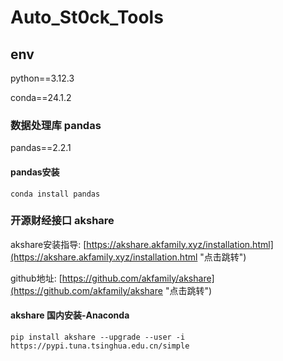 # Auto_St0ck_Tools

## env

python==3.12.3

conda==24.1.2

### 数据处理库 pandas

pandas==2.2.1

#### pandas安装

```pandas
conda install pandas
```

### 开源财经接口 akshare

akshare安装指导: [https://akshare.akfamily.xyz/installation.html](https://akshare.akfamily.xyz/installation.html "点击跳转")

github地址: [https://github.com/akfamily/akshare](https://github.com/akfamily/akshare "点击跳转")

#### akshare 国内安装-Anaconda

```akshare
pip install akshare --upgrade --user -i https://pypi.tuna.tsinghua.edu.cn/simple
```
